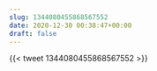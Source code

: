 ```yaml
---
slug: 1344080455868567552
date: 2020-12-30 00:38:47+00:00
draft: false
---
```


{{< tweet 1344080455868567552 >}}
